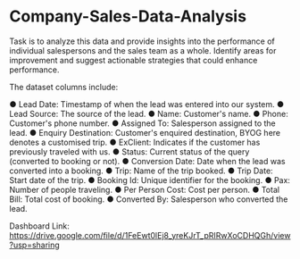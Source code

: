 # Company-Sales-Data-Analysis

Task is to analyze this data and provide insights into the
performance of individual salespersons and the sales team as a whole.
Identify areas for improvement and suggest actionable strategies
that could enhance performance.

The dataset columns include:

● Lead Date: Timestamp of when the lead was entered into our
system.
● Lead Source: The source of the lead.
● Name: Customer's name.
● Phone: Customer's phone number.
● Assigned To: Salesperson assigned to the lead.
● Enquiry Destination: Customer's enquired destination, BYOG here
denotes a customised trip.
● ExClient: Indicates if the customer has previously traveled with us.
● Status: Current status of the query (converted to booking or not).
● Conversion Date: Date when the lead was converted into a
booking.
● Trip: Name of the trip booked.
● Trip Date: Start date of the trip.
● Booking Id: Unique identifier for the booking.
● Pax: Number of people traveling.
● Per Person Cost: Cost per person.
● Total Bill: Total cost of booking.
● Converted By: Salesperson who converted the lead.


Dashboard Link: https://drive.google.com/file/d/1FeEwt0lEj8_yreKJrT_pRIRwXoCDHQGh/view?usp=sharing
